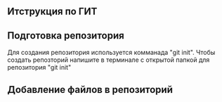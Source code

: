 ## Итструкция по ГИТ

## Подготовка репозитория
Для создания репозитория используется комманада "git init". Чтобы создать репозторий напишите в терминале с открытой папкой для репозитория "git init"

## Добавление файлов в репозиторий  
